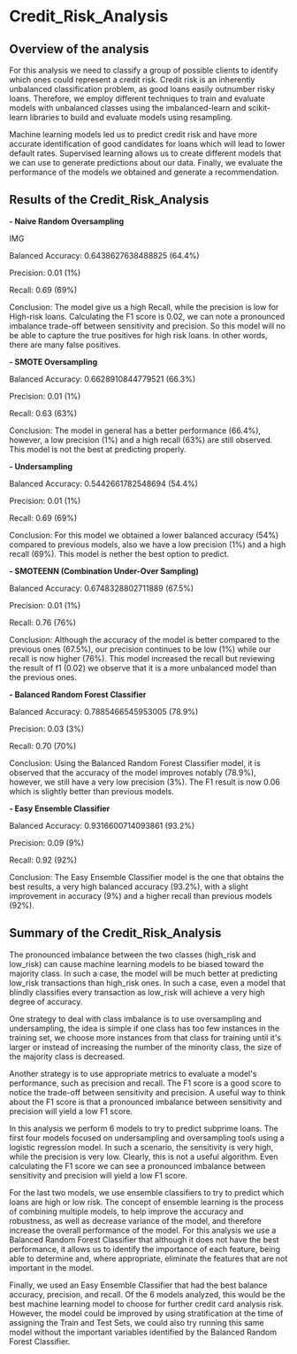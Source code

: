# Credit_Risk_Analysis

## Overview of the analysis

For this analysis we need to classify a group of possible clients to identify which ones could represent a credit risk. Credit risk is an inherently unbalanced classification problem, as good loans easily outnumber risky loans. Therefore, we employ different techniques to train and evaluate models with unbalanced classes using the imbalanced-learn and scikit-learn libraries to build and evaluate models using resampling.

Machine learning models led us to predict credit risk and have more accurate identification of good candidates for loans which will lead to lower default rates. Supervised learning allows us to create different models that we can use to generate predictions about our data. Finally, we evaluate the performance of the models we obtained and generate a recommendation.

## Results of the Credit_Risk_Analysis 

**- Naive Random Oversampling**

IMG

Balanced Accuracy: 0.6438627638488825 (64.4%)

Precision: 0.01 (1%)

Recall: 0.69 (69%)

Conclusion: The model give us a high Recall, while the precision is low for High-risk loans. Calculating the F1 score is 0.02, we can note a pronounced imbalance trade-off between sensitivity and precision. So this model will no be able to capture the true positives for high risk loans. In other words, there are many false positives.

**- SMOTE Oversampling**

Balanced Accuracy: 0.6628910844779521 (66.3%)

Precision: 0.01 (1%)

Recall: 0.63 (63%)

Conclusion: The model in general has a better performance (66.4%), however, a low precision (1%) and a high recall (63%) are still observed. This model is not the best at predicting properly.

**- Undersampling**

Balanced Accuracy: 0.5442661782548694 (54.4%)

Precision: 0.01 (1%)

Recall: 0.69 (69%)

Conclusion: For this model we obtained a lower balanced accuracy (54%) compared to previous models, also we have a low precision (1%) and a high recall (69%). This model is nether the best option to predict.

**- SMOTEENN (Combination Under-Over Sampling)**

Balanced Accuracy: 0.6748328802711889 (67.5%)

Precision: 0.01 (1%)

Recall: 0.76 (76%)

Conclusion: Although the accuracy of the model is better compared to the previous ones (67.5%), our precision continues to be low (1%) while our recall is now higher (76%). This model increased the recall but reviewing the result of f1 (0.02) we observe that it is a more unbalanced model than the previous ones.

**- Balanced Random Forest Classifier**

Balanced Accuracy: 0.7885466545953005 (78.9%)

Precision: 0.03 (3%)

Recall: 0.70 (70%)

Conclusion: Using the Balanced Random Forest Classifier model, it is observed that the accuracy of the model improves notably (78.9%), however, we still have a very low precision (3%). The F1 result is now 0.06 which is slightly better than previous models.

**- Easy Ensemble Classifier**

Balanced Accuracy: 0.9316600714093861 (93.2%)

Precision: 0.09 (9%)

Recall: 0.92 (92%)

Conclusion: The Easy Ensemble Classifier model is the one that obtains the best results, a very high balanced accuracy (93.2%), with a slight improvement in accuracy (9%) and a higher recall than previous models (92%).

## Summary of the Credit_Risk_Analysis 

The pronounced imbalance between the two classes (high_risk and low_risk) can cause machine learning models to be biased toward the majority class. In such a case, the model will be much better at predicting low_risk transactions than high_risk ones. In such a case, even a model that blindly classifies every transaction as low_risk will achieve a very high degree of accuracy. 

One strategy to deal with class imbalance is to use oversampling and undersampling, the idea is simple if one class has too few instances in the training set, we choose more instances from that class for training until it's larger or instead of increasing the number of the minority class, the size of the majority class is decreased.

Another strategy is to use appropriate metrics to evaluate a model's performance, such as precision and recall. The F1 score is a good score to notice the trade-off between sensitivity and precision. A useful way to think about the F1 score is that a pronounced imbalance between sensitivity and precision will yield a low F1 score.

In this analysis we perform 6 models to try to predict subprime loans. The first four models focused on undersampling and oversampling tools using a logistic regression model. In such a scenario, the sensitivity is very high, while the precision is very low. Clearly, this is not a useful algorithm. Even calculating the F1 score we can see a pronounced imbalance between sensitivity and precision will yield a low F1 score.

For the last two models, we use ensemble classifiers to try to predict which loans are high or low risk. The concept of ensemble learning is the process of combining multiple models, to help improve the accuracy and robustness, as well as decrease variance of the model, and therefore increase the overall performance of the model. For this analysis we use a Balanced Random Forest Classifier that although it does not have the best performance, it allows us to identify the importance of each feature, being able to determine and, where appropriate, eliminate the features that are not important in the model.

Finally, we used an Easy Ensemble Classifier that had the best balance accuracy, precision, and recall. Of the 6 models analyzed, this would be the best machine learning model to choose for further credit card analysis risk. However, the model could be improved by using stratification at the time of assigning the Train and Test Sets, we could also try running this same model without the important variables identified by the Balanced Random Forest Classifier.
